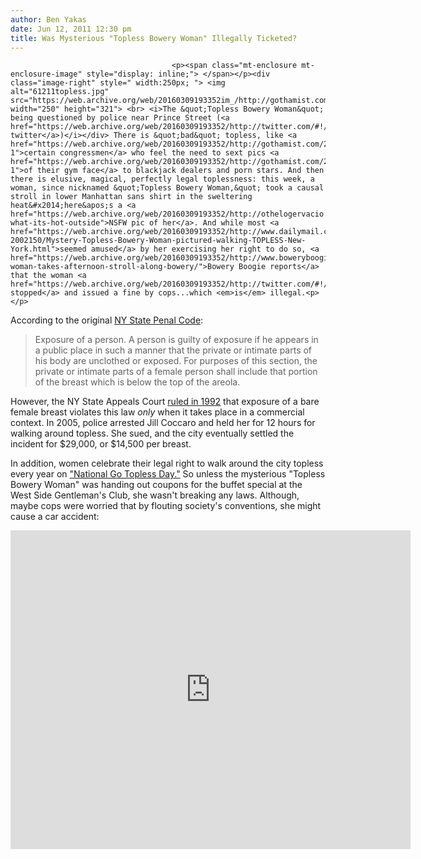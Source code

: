 ```yaml
---
author: Ben Yakas
date: Jun 12, 2011 12:30 pm
title: Was Mysterious "Topless Bowery Woman" Illegally Ticketed?
---
```


	
										<p><span class="mt-enclosure mt-enclosure-image" style="display: inline;"> </span></p><div class="image-right" style=" width:250px; "> <img alt="61211topless.jpg" src="https://web.archive.org/web/20160309193352im_/http://gothamist.com/attachments/byakas/61211topless.jpg" width="250" height="321"> <br> <i>The &quot;Topless Bowery Woman&quot; being questioned by police near Prince Street (<a href="https://web.archive.org/web/20160309193352/http://twitter.com/#!/olidub/status/77782865068310528">olidub&apos;s twitter</a>)</i></div> There is &quot;bad&quot; topless, like <a href="https://web.archive.org/web/20160309193352/http://gothamist.com/2011/06/06/weinergate_weiner_waxes_extremely_g.php#photo-1">certain congressmen</a> who feel the need to sext pics <a href="https://web.archive.org/web/20160309193352/http://gothamist.com/2011/06/12/as_weiner_heads_to_sexting_rehab_hi.php#photo-1">of their gym face</a> to blackjack dealers and porn stars. And then there is elusive, magical, perfectly legal toplessness: this week, a woman, since nicknamed &quot;Topless Bowery Woman,&quot; took a causal stroll in lower Manhattan sans shirt in the sweltering heat&#x2014;here&apos;s a <a href="https://web.archive.org/web/20160309193352/http://othelogervacio.tumblr.com/post/6252464412/so-what-its-hot-outside">NSFW pic of her</a>. And while most <a href="https://web.archive.org/web/20160309193352/http://www.dailymail.co.uk/news/article-2002150/Mystery-Topless-Bowery-Woman-pictured-walking-TOPLESS-New-York.html">seemed amused</a> by her exercising her right to do so, <a href="https://web.archive.org/web/20160309193352/http://www.boweryboogie.com/2011/06/topless-woman-takes-afternoon-stroll-along-bowery/">Bowery Boogie reports</a> that the woman <a href="https://web.archive.org/web/20160309193352/http://twitter.com/#!/olidub/status/77782865068310528">was stopped</a> and issued a fine by cops...which <em>is</em> illegal.<p></p>

<p>According to the original <a href="https://web.archive.org/web/20160309193352/http://ypdcrime.com/penal.law/article245.htm">NY State Penal Code</a>:</p>

<blockquote>Exposure of a person. A person is guilty of exposure if he appears in a public place in such a manner that the private or intimate parts of his body are unclothed or exposed. For purposes of this section, the private or intimate parts of a female person shall include that portion of the breast which is below the top of the areola.</blockquote>

<p>However, the NY State Appeals Court <a href="https://web.archive.org/web/20160309193352/http://gothamist.com/2007/06/17/bare_breast_lan.php">ruled in 1992</a> that exposure of a bare female breast violates this law <em>only</em> when it takes place in a commercial context. In 2005, police arrested Jill Coccaro and held her for 12 hours for walking around topless. She sued, and the city eventually settled the incident for $29,000, or $14,500 per breast.</p>

<p>In addition, women celebrate their legal right to walk around the city topless every year on <a href="https://web.archive.org/web/20160309193352/http://gothamist.com/2010/08/22/photos_nsfw_of_topless_day_protest.php#photo-1">&quot;National Go Topless Day.&quot;</a> So unless the mysterious &quot;Topless Bowery Woman&quot; was handing out coupons for the buffet special at the West Side Gentleman&apos;s Club, she wasn&apos;t breaking any laws. Although, maybe cops were worried that by flouting society&apos;s conventions, she might cause a car accident:</p>

<p><iframe width="640" height="510" src="https://web.archive.org/web/20160309193352if_/http://www.youtube.com/embed/byOVBhy6Vhg" frameborder="0" allowfullscreen></iframe></p>					
										
									
				